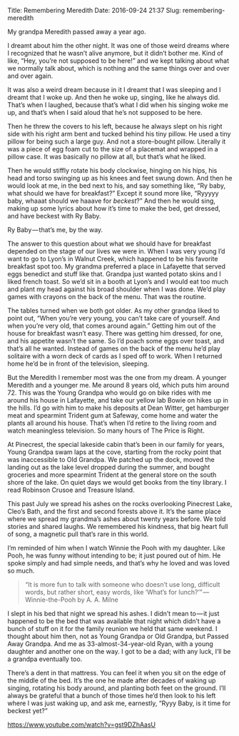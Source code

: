Title: Remembering Meredith
Date: 2016-09-24 21:37
Slug: remembering-meredith

My grandpa Meredith passed away a year ago.

I dreamt about him the other night. It was one of those weird dreams where I recognized that he wasn’t alive anymore, but it didn’t bother me. Kind of like, “Hey, you’re not supposed to be here!” and we kept talking about what we normally talk about, which is nothing and the same things over and over and over again.

It was also a weird dream because in it I dreamt that I was sleeping and I dreamt that I woke up. And then he woke up, singing, like he always did. That’s when I laughed, because that’s what I did when his singing woke me up, and that’s when I said aloud that he’s not supposed to be here.

Then he threw the covers to his left, because he always slept on his right side with his right arm bent and tucked behind his tiny pillow. He used a tiny pillow for being such a large guy. And not a store-bought pillow. Literally it was a piece of egg foam cut to the size of a placemat and wrapped in a pillow case. It was basically no pillow at all, but that’s what he liked.

Then he would stiffly rotate his body clockwise, hinging on his hips, his head and torso swinging up as his knees and feet swung down. And then he would look at me, in the bed next to his, and say something like, “Ry baby, what should we have for breakfast?” Except it sound more like, “Ryyyyy baby, whaaat should we haaave for *beckest*?” And then he would sing, making up some lyrics about how it’s time to make the bed, get dressed, and have beckest with Ry Baby.

Ry Baby — that’s me, by the way.

The answer to this question about what we should have for breakfast depended on the stage of our lives we were in. When I was very young I’d want to go to Lyon’s in Walnut Creek, which happened to be his favorite breakfast spot too. My grandma preferred a place in Lafayette that served eggs benedict and stuff like that. Grandpa just wanted potato skins and I liked french toast. So we’d sit in a booth at Lyon’s and I would eat too much and plant my head against his broad shoulder when I was done. We’d play games with crayons on the back of the menu. That was the routine.

The tables turned when we both got older. As my other grandpa liked to point out, “When you’re very young, you can’t take care of yourself. And when you’re very old, that comes around again.” Getting him out of the house for breakfast wasn’t easy. There was getting him dressed, for one, and his appetite wasn’t the same. So I’d poach some eggs over toast, and that’s all he wanted. Instead of games on the back of the menu he’d play solitaire with a worn deck of cards as I sped off to work. When I returned home he’d be in front of the television, sleeping.

But the Meredith I remember most was the one from my dream. A younger Meredith and a younger me. Me around 8 years old, which puts him around 72. This was the Young Grandpa who would go on bike rides with me around his house in Lafayette, and take our yellow lab Bowie on hikes up in the hills. I’d go with him to make his deposits at Dean Witter, get hamburger meat and spearmint Trident gum at Safeway, come home and water the plants all around his house. That’s when I’d retire to the living room and watch meaningless television. So many hours of The Price is Right.

At Pinecrest, the special lakeside cabin that’s been in our family for years, Young Grandpa swam laps at the cove, starting from the rocky point that was inaccessible to Old Grandpa. We patched up the dock, moved the landing out as the lake level dropped during the summer, and bought groceries and more spearmint Trident at the general store on the south shore of the lake. On quiet days we would get books from the tiny library. I read Robinson Crusoe and Treasure Island.

This past July we spread his ashes on the rocks overlooking Pinecrest Lake, Cleo’s Bath, and the first and second forests above it. It’s the same place where we spread my grandma’s ashes about twenty years before. We told stories and shared laughs. We remembered his kindness, that big heart full of song, a magnetic pull that’s rare in this world.

I’m reminded of him when I watch Winnie the Pooh with my daughter. Like Pooh, he was funny without intending to be; it just poured out of him. He spoke simply and had simple needs, and that’s why he loved and was loved so much.

> “It is more fun to talk with someone who doesn’t use long, difficult words, but rather short, easy words, like ‘What’s for lunch?’” — Winnie-the-Pooh by A. A. Milne

I slept in his bed that night we spread his ashes. I didn’t mean to — it just happened to be the bed that was available that night which didn’t have a bunch of stuff on it for the family reunion we held that same weekend. I thought about him then, not as Young Grandpa or Old Grandpa, but Passed Away Grandpa. And me as 33-almost-34-year-old Ryan, with a young daughter and another one on the way. I got to be a dad; with any luck, I’ll be a grandpa eventually too.

There’s a dent in that mattress. You can feel it when you sit on the edge of the middle of the bed. It’s the one he made after decades of waking up singing, rotating his body around, and planting both feet on the ground. I’ll always be grateful that a bunch of those times he’d then look to his left where I was just waking up, and ask me, earnestly, “Ryyy Baby, is it time for beckest yet?”

https://www.youtube.com/watch?v=gst9DZhAasU